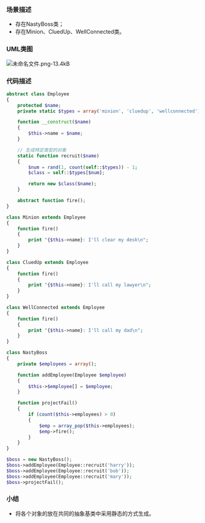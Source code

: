 ### 场景描述
* 存在NastyBoss类；
* 存在Minion、CluedUp、WellConnected类。

### UML类图
![未命名文件.png-13.4kB][1]

### 代码描述
```php
abstract class Employee
{
    protected $name;
    private static $types = array('minion', 'cluedup', 'wellconnected');

    function __construct($name)
    {
        $this->name = $name;
    }

    // 生成特定类型的对象
    static function recruit($name)
    {
        $num = rand(1, count(self::$types)) - 1;
        $class = self::$types[$num];

        return new $class($name);
    }

    abstract function fire();
}

class Minion extends Employee
{
    function fire()
    {
        print "{$this->name}: I'll clear my desk\n";
    }
}

class CluedUp extends Employee
{
    function fire()
    {
        print "{$this->name}: I'll call my lawyer\n";
    }
}

class WellConnected extends Employee
{
    function fire()
    {
        print "{$this->name}: I'll call my dad\n";
    }
}

class NastyBoss
{
    private $employees = array();

    function addEmployee(Employee $employee)
    {
        $this->$employee[] = $employee;
    }

    function projectFail()
    {
        if (count($this->employees) > 0)
        {
            $emp = array_pop($this->employees);
            $emp->fire();
        }
    }
}

$boss = new NastyBoss();
$boss->addEmployee(Employee::recruit('harry'));
$boss->addEmployee(Employee::recruit('bob'));
$boss->addEmployee(Employee::recruit('mary'));
$boss->projectFail();
```

### 小结
* 将各个对象的放在共同的抽象基类中采用静态的方式生成。


  [1]: http://static.zybuluo.com/Minc0/y1jseje2jjtxor19bx3kmf9x/%E6%9C%AA%E5%91%BD%E5%90%8D%E6%96%87%E4%BB%B6.png
